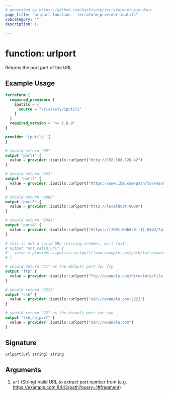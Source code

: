 ```yaml
---
# generated by https://github.com/hashicorp/terraform-plugin-docs
page_title: "urlport function - terraform-provider-iputils"
subcategory: ""
description: |-
  
---
```


# function: urlport

Returns the port part of the URL

## Example Usage

```terraform
terraform {
  required_providers {
    iputils = {
      source = "krisiasty/iputils"
    }
  }
  required_version = ">= 1.8.0"
}

provider "iputils" {
}

# should return "80"
output "port1" {
  value = provider::iputils::urlport("http://192.168.128.42")
}

# should return "443"
output "port2" {
  value = provider::iputils::urlport("https://www.ibm.com/path/to/resource?query=param#fragment")
}

# should return "8080"
output "port3" {
  value = provider::iputils::urlport("http://localhost:8080")
}

# should return "8443"
output "port4" {
  value = provider::iputils::urlport("https://[2001:0db8:0::1]:8443/?param1=value1&param2=value2")
}   

# this is not a valid URL (missing scheme), will fail
# output "not_valid_url" {
#   value = provider::iputils::urlport("www.example.com/path/to/resource")
# }

# should return "21" as the default port for ftp
output "ftp" {
  value = provider::iputils::urlport("ftp://example.com/directory/file.txt")
}

# should return "2222"
output "ssh" {
  value = provider::iputils::urlport("ssh://example.com:2222")
}

# should return "22" as the default port for ssh
output "ssh_no_port" {
  value = provider::iputils::urlport("ssh://example.com")
}
```

## Signature

<!-- signature generated by tfplugindocs -->
```text
urlport(url string) string
```

## Arguments

<!-- arguments generated by tfplugindocs -->
1. `url` (String) Valid URL to extract port number from (e.g. https://example.com:8443/path?query=1#fragment)
